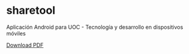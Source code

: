 # sharetool
Aplicación Android para UOC - Tecnología y desarrollo en dispositivos móviles

[Download PDF](https://drive.google.com/open?id=11dzv75XSfAKWqrp0qyQgapQZ-AVfnHvV)
